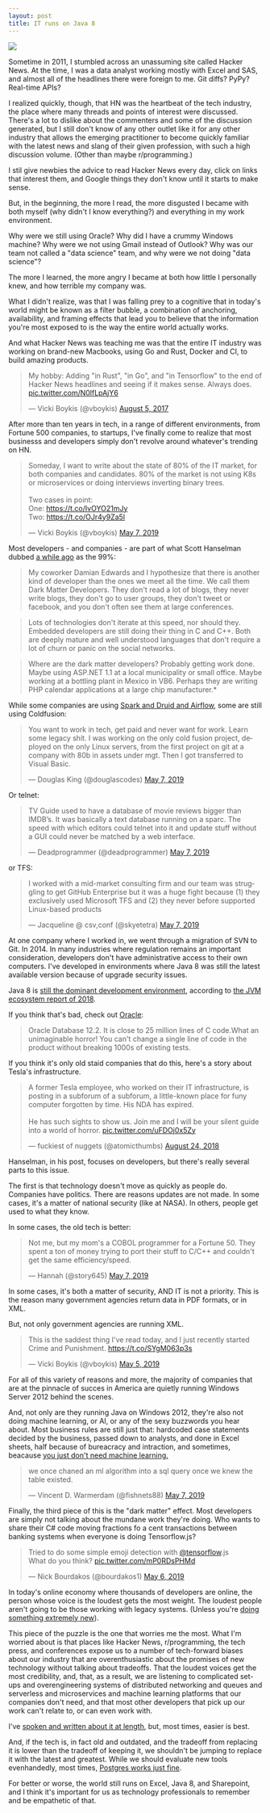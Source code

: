 ```yaml
---
layout: post
title: IT runs on Java 8
---
```


<meta name="twitter:card" content="summary">
<meta name="twitter:site" content="@vboykis">
<meta name="twitter:creator" content="@vboykis">
<meta name="twitter:title" content="IT runs on Java 8">
<meta name="twitter:description" content="The majority of IT does not run at the speed of Hacker News">
<meta name="twitter:image" content="https://raw.githubusercontent.com/veekaybee/veekaybee.github.io/master/images/java8.png">

![](https://raw.githubusercontent.com/veekaybee/veekaybee.github.io/master/images/java8.png) 

Sometime in 2011, I stumbled across an unassuming site called Hacker News. At the time, I was a data analyst working mostly with Excel and SAS, and almost all of the headlines there were foreign to me. Git diffs? PyPy? Real-time APIs? 

I realized quickly, though, that HN was the heartbeat of the tech industry, the place where many threads and points of interest were discussed.  There's a lot to dislike about the commenters and some of the discussion generated, but I still don't know of any other outlet like it for any other industry that allows the emerging practitioner to become quickly familiar with the latest news and slang of their given profession, with such a high discussion volume. (Other than maybe r/programming.) 

I stil give newbies the advice to read Hacker News every day, click on links that interest them, and Google things they don't know until it starts to make sense.  

But, in the beginning, the more I read, the more disgusted I became with both myself (why didn't I know everything?) and everything in my work environment. 

Why were we still using Oracle? Why did I have a crummy Windows machine? Why were we not using Gmail instead of Outlook? Why was our team not called a "data science" team, and why were we not doing "data science"?

The more I learned, the more angry I became at both how little I personally knew, and how terrible my company was. 

What I didn't realize, was that I was falling prey to a cognitive that in today's world might be known as a filter bubble, a combination of anchoring, availability, and framing effects that lead you to believe that the information you're most exposed to is the way the entire world actually works. 

And what Hacker News was teaching me was that the entire IT industry was working on brand-new Macbooks, using Go and Rust, Docker and CI, to build amazing products. 

<blockquote class="twitter-tweet" data-lang="en"><p lang="en" dir="ltr">My hobby: Adding &quot;in Rust&quot;, &quot;in Go&quot;, and &quot;in Tensorflow&quot; to the end of Hacker News headlines and seeing if it makes sense. Always does. <a href="https://t.co/N0lfLpAjY6">pic.twitter.com/N0lfLpAjY6</a></p>&mdash; Vicki Boykis (@vboykis) <a href="https://twitter.com/vboykis/status/893812576253030400?ref_src=twsrc%5Etfw">August 5, 2017</a></blockquote>
<script async src="https://platform.twitter.com/widgets.js" charset="utf-8"></script>

After more than ten years in tech, in a range of different environments, from Fortune 500 companies, to startups, I've finally come to realize that most businesss and developers simply don't revolve around whatever's trending on HN. 

<blockquote class="twitter-tweet" data-lang="en"><p lang="en" dir="ltr">Someday, I want to write about the state of 80% of the IT market, for both companies and candidates. 80% of the market is not using K8s or microservices or doing interviews inverting binary trees. <br><br>Two cases in point: <br>One: <a href="https://t.co/IvOYO21mJy">https://t.co/IvOYO21mJy</a><br>Two: <a href="https://t.co/OJr4y9Za5l">https://t.co/OJr4y9Za5l</a></p>&mdash; Vicki Boykis (@vboykis) <a href="https://twitter.com/vboykis/status/1125566311218720768?ref_src=twsrc%5Etfw">May 7, 2019</a></blockquote>
<script async src="https://platform.twitter.com/widgets.js" charset="utf-8"></script>

Most developers - and companies -  are part of what Scott Hanselman dubbed [a while ago](https://www.hanselman.com/blog/DarkMatterDevelopersTheUnseen99.aspx) as the 99%:

> My coworker Damian Edwards and I hypothesize that there is another kind of developer than the ones we meet all the time. We call them Dark Matter Developers. They don't read a lot of blogs, they never write blogs, they don't go to user groups, they don't tweet or facebook, and you don't often see them at large conferences. 

>Lots of technologies don't iterate at this speed, nor should they. Embedded developers are still doing their thing in C and C++. Both are deeply mature and well understood languages that don't require a lot of churn or panic on the social networks.

> Where are the dark matter developers? Probably getting work done. Maybe using ASP.NET 1.1 at a local municipality or small office. Maybe working at a bottling plant in Mexico in VB6. Perhaps they are writing PHP calendar applications at a large chip manufacturer.*

While some companies are using [Spark and Druid and Airflow](https://softwareengineeringdaily.com/2019/04/29/lyfts-data-platform-with-li-gao/), some are still using Coldfusion: 

<blockquote class="twitter-tweet" data-lang="en"><p lang="en" dir="ltr">You want to work in tech, get paid and never want for work. Learn some legacy shit. I was working on the only cold fusion project, deployed on the only Linux servers, from the first project on git at a company with 80b in assets under mgt. Then I got transferred to Visual Basic.</p>&mdash; Douglas King (@douglascodes) <a href="https://twitter.com/douglascodes/status/1125572013739925504?ref_src=twsrc%5Etfw">May 7, 2019</a></blockquote>
<script async src="https://platform.twitter.com/widgets.js" charset="utf-8"></script>

Or telnet: 

<blockquote class="twitter-tweet" data-lang="en"><p lang="en" dir="ltr">TV Guide used to have a database of movie reviews bigger than IMDB’s. It was basically a text database running on a sparc. The speed with which editors could telnet into it and update stuff without a GUI could never be matched by a web interface.</p>&mdash; Deadprogrammer (@deadprogrammer) <a href="https://twitter.com/deadprogrammer/status/1125807187668996097?ref_src=twsrc%5Etfw">May 7, 2019</a></blockquote>
<script async src="https://platform.twitter.com/widgets.js" charset="utf-8"></script>

or TFS:

<blockquote class="twitter-tweet" data-lang="en"><p lang="en" dir="ltr">I worked with a mid-market consulting firm and our team was struggling to get GitHub Enterprise but it was a huge fight because (1) they exclusively used Microsoft TFS and (2) they never before supported Linux-based products</p>&mdash; Jacqueline @ csv,conf (@skyetetra) <a href="https://twitter.com/skyetetra/status/1125792296056713217?ref_src=twsrc%5Etfw">May 7, 2019</a></blockquote>
<script async src="https://platform.twitter.com/widgets.js" charset="utf-8"></script>

At one company where I worked in,  we went through a migration of SVN to Git. In 2014. In many industries where regulation remains an important consideration, developers don't have administrative access to their own computers. I've developed in environments where Java 8 was still the latest available version because of upgrade security issues. 

Java 8 is [still the dominant development environment](https://www.stackchief.com/blog/Which%20Version%20of%20Java%20Should%20You%20Use%3F), according to [the JVM ecosystem report of 2018](https://snyk.io/blog/jvm-ecosystem-report-2018/). 

If you think that's bad, check out [Oracle](https://news.ycombinator.com/item?id=18442941): 

> Oracle Database 12.2. It is close to 25 million lines of C code.What an unimaginable horror! You can't change a single line of code in the product without breaking 1000s of existing tests. 

If you think it's only old staid companies that do this, here's a story about Tesla's infrastructure. 

<blockquote class="twitter-tweet" data-lang="en"><p lang="en" dir="ltr">A former Tesla employee, who worked on their IT infrastructure, is posting in a subforum of a subforum, a little-known place for funy computer forgotten by time. His NDA has expired. <br><br>He has such sights to show us. Join me and I will be your silent guide into a world of horror. <a href="https://t.co/uFDOj0x5Zy">pic.twitter.com/uFDOj0x5Zy</a></p>&mdash; fuckiest of nuggets (@atomicthumbs) <a href="https://twitter.com/atomicthumbs/status/1032939617404645376?ref_src=twsrc%5Etfw">August 24, 2018</a></blockquote>
<script async src="https://platform.twitter.com/widgets.js" charset="utf-8"></script>

Hanselman, in his post, focuses on developers, but there's really several parts to this issue. 

The first is that technology doesn't move as quickly as people do. Companies have politics. There are reasons updates are not made. In some cases, it's a matter of national security (like at NASA). In others, people get used to what they know. 

In some cases, the old tech is better: 

<blockquote class="twitter-tweet" data-lang="en"><p lang="en" dir="ltr">Not me, but my mom&#39;s a COBOL programmer for a Fortune 50. They spent a ton of money trying to port their stuff to C/C++ and couldn&#39;t get the same efficiency/speed.</p>&mdash; Hannah (@story645) <a href="https://twitter.com/story645/status/1125792948388552704?ref_src=twsrc%5Etfw">May 7, 2019</a></blockquote>
<script async src="https://platform.twitter.com/widgets.js" charset="utf-8"></script>

In some cases, it's both a matter of security, AND IT is not a priority. This is the reason many government agencies return data in PDF formats, or in XML. 

But, not only government agencies are running XML. 

<blockquote class="twitter-tweet" data-lang="en"><p lang="en" dir="ltr">This is the saddest thing I&#39;ve read today, and I just recently started Crime and Punishment. <a href="https://t.co/SYgM063p3s">https://t.co/SYgM063p3s</a></p>&mdash; Vicki Boykis (@vboykis) <a href="https://twitter.com/vboykis/status/1125033921178214401?ref_src=twsrc%5Etfw">May 5, 2019</a></blockquote>
<script async src="https://platform.twitter.com/widgets.js" charset="utf-8"></script>

For all of this variety of reasons and more, the majority of companies that are at the pinnacle of succes in America are quietly running Windows Server 2012 behind the scenes. 

And, not only are they running Java on Windows 2012, they're also not doing machine learning, or AI, or any of the sexy buzzwords you hear about. Most business rules are still just that: hardcoded case statements decided by the business, passed down to analysts, and done in Excel sheets, half because of bureacracy and intraction, and sometimes, beacause [you just don't need machine learning.](https://ai.google/research/pubs/pub43146)

<blockquote class="twitter-tweet" data-lang="en"><p lang="en" dir="ltr">we once chaned an ml algorithm into a sql query once we knew the table existed.</p>&mdash; Vincent D. Warmerdam (@fishnets88) <a href="https://twitter.com/fishnets88/status/1125796885573394432?ref_src=twsrc%5Etfw">May 7, 2019</a></blockquote>
<script async src="https://platform.twitter.com/widgets.js" charset="utf-8"></script>

Finally, the third piece of this is the "dark matter" effect. Most developers are simply not talking about the mundane work they're doing. Who wants to share their C# code moving fractions fo a cent transactions between banking systems when everyone is doing Tensorflow.js?

<blockquote class="twitter-tweet" data-lang="en"><p lang="en" dir="ltr">Tried to do some simple emoji detection with <a href="https://twitter.com/TensorFlow?ref_src=twsrc%5Etfw">@tensorflow</a>.js<br>What do you think? <a href="https://t.co/mP0RDsPHMd">pic.twitter.com/mP0RDsPHMd</a></p>&mdash; Nick Bourdakos (@bourdakos1) <a href="https://twitter.com/bourdakos1/status/1125436388026060801?ref_src=twsrc%5Etfw">May 6, 2019</a></blockquote>
<script async src="https://platform.twitter.com/widgets.js" charset="utf-8"></script>

In today's online economy where thousands of developers are online, the person whose voice is the loudest gets the most weight.  The loudest people aren't going to be those working with legacy systems. (Unless you're [doing something extremely new](https://twitter.com/vboykis/status/1075095323259928577)). 

This piece of the puzzle is the one that worries me the most. What I'm worried about is that places like Hacker News, r/programming, the tech press, and conferences expose us to a number of tech-forward biases about our industry that are overenthusiastic about the promises of new technology without talking about tradeoffs.  That the loudest voices get the most credibility, and, that, as a result, we are listening to complicated set-ups and overengineering systems of distributed networking and queues and serverless and microservices and machine learning platforms that our companies don't need, and that most other developers that pick up our work can't relate to, or can even work with. 

I've [spoken and written about it at length](https://veekaybee.github.io/2017/03/20/hadoop-or-laptop/), but, most times, easier is best. 

And, if the tech is, in fact old and outdated, and the tradeoff from replacing it is lower than the tradeoff of keeping it, we shouldn't be jumping to replace it with the latest and greatest. While we should evaluate new tools evenhandedly, most times, [Postgres works just fine](https://pgdash.io/blog/postgres-features.html?h=). 

For better or worse, the world still runs on Excel, Java 8, and Sharepoint, and I think it's important for us as technology professionals to remember and be empathetic of that. 
